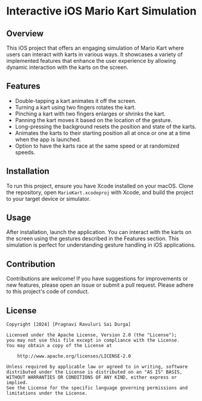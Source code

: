 # Interactive iOS Mario Kart Simulation

## Overview
This iOS project that offers an engaging simulation of Mario Kart where users can interact with karts in various ways. It showcases a variety of implemented features that enhance the user experience by allowing dynamic interaction with the karts on the screen.

## Features
- Double-tapping a kart animates it off the screen.
- Turning a kart using two fingers rotates the kart.
- Pinching a kart with two fingers enlarges or shrinks the kart.
- Panning the kart moves it based on the location of the gesture.
- Long-pressing the background resets the position and state of the karts.
- Animates the karts to their starting position all at once or one at a time when the app is launched.
- Option to have the karts race at the same speed or at randomized speeds.

## Installation
To run this project, ensure you have Xcode installed on your macOS. Clone the repository, open `MarioKart.xcodeproj` with Xcode, and build the project to your target device or simulator.

## Usage
After installation, launch the application. You can interact with the karts on the screen using the gestures described in the Features section. This simulation is perfect for understanding gesture handling in iOS applications.

## Contribution
Contributions are welcome! If you have suggestions for improvements or new features, please open an issue or submit a pull request. Please adhere to this project's code of conduct.

## License

    Copyright [2024] [Pragnavi Ravuluri Sai Durga]

    Licensed under the Apache License, Version 2.0 (the "License");
    you may not use this file except in compliance with the License.
    You may obtain a copy of the License at

        http://www.apache.org/licenses/LICENSE-2.0

    Unless required by applicable law or agreed to in writing, software
    distributed under the License is distributed on an "AS IS" BASIS,
    WITHOUT WARRANTIES OR CONDITIONS OF ANY KIND, either express or implied.
    See the License for the specific language governing permissions and
    limitations under the License.
